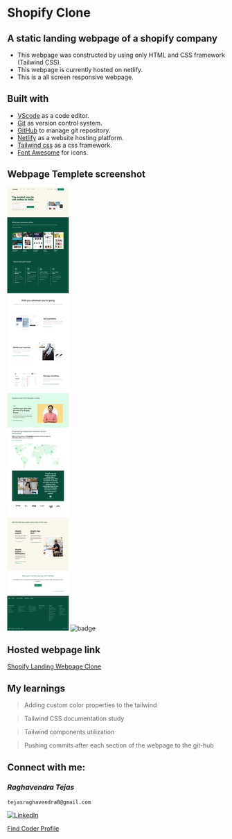# Shopify Clone

## A static landing webpage of a shopify company

- This webpage was constructed by using only HTML and CSS framework (Tailwind CSS).
- This webpage is currently hosted on netlify.
- This is a all screen responsive webpage.

## Built with

- [VScode](https://code.visualstudio.com/) as a code editor.
- [Git](https://git-scm.com/) as version control system.
- [GitHub](https://github.com/) to manage git repository.
- [Netlify](https://www.netlify.com/) as a website hosting platform.
- [Tailwind css](https://tailwindcss.com/) as a css framework.
- [Font Awesome](https://fontawesome.com/) for icons.

## Webpage Templete screenshot

![Webpage template](IMAGES\screenshot.png)
![badge](https://img.shields.io/badge/Time%20taken-2%20Days-green?style=for-the-badge)

## Hosted webpage link

[Shopify Landing Webpage Clone](https://shopify-clone-tejas.netlify.app/)

## My learnings

> Adding custom color properties to the tailwind

> Tailwind CSS documentation study

> Tailwind components utilization

> Pushing commits after each section of the webpage to the git-hub

## Connect with me:

### _*Raghavendra Tejas*_

```shell
tejasraghavendra8@gmail.com
```

[![LinkedIn](https://img.shields.io/badge/linkedin-0077b5?style=for-the-badge&logo=linkedin&logocolor=white)](https://www.linkedin.com/in/raghavendra-tejas-348960241/)

[Find Coder Profile](https://www.findcoder.io/u/raghavendra_tejas)
